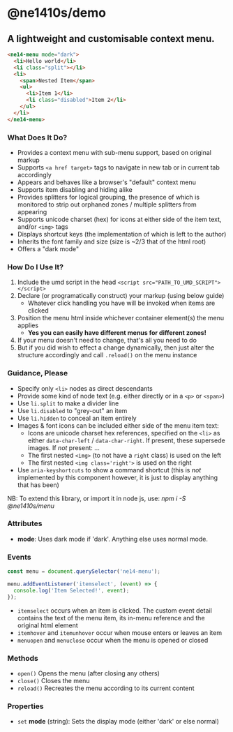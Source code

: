 # @ne1410s/demo

## A lightweight and customisable context menu.

```html
<ne14-menu mode="dark">
  <li>Hello world</li>
  <li class="split"></li>
  <li>
    <span>Nested Item</span>
    <ul>
      <li>Item 1</li>
      <li class="disabled">Item 2</li>
    </ul>
  </li>
</ne14-menu>
```

### What Does It Do?

- Provides a context menu with sub-menu support, based on original markup
- Supports `<a href target>` tags to navigate in new tab or in current tab accordingly
- Appears and behaves like a browser's "default" context menu
- Supports item disabling and hiding alike
- Provides splitters for logical grouping, the presence of which is monitored to strip out orphaned zones / multiple splitters from appearing
- Supports unicode charset (hex) for icons at either side of the item text, and/or `<img>` tags
- Displays shortcut keys (the implementation of which is left to the author)
- Inherits the font family and size (size is ~2/3 that of the html root)
- Offers a "dark mode"

### How Do I Use It?

1. Include the umd script in the head `<script src="PATH_TO_UMD_SCRIPT"></script>`
2. Declare (or programatically construct) your markup (using below guide)
   - Whatever click handling you have will be invoked when items are clicked
3. Position the menu html inside whichever container element(s) the menu applies
   - **Yes you can easily have different menus for different zones!**
4. If your menu doesn't need to change, that's all you need to do
5. But if you did wish to effect a change dynamically, then just alter the structure accordingly and call `.reload()` on the menu instance

### Guidance, Please

- Specify only `<li>` nodes as direct descendants
- Provide some kind of node text (e.g. either directly or in a `<p>` or `<span>`)
- Use `li.split` to make a divider line
- Use `li.disabled` to "grey-out" an item
- Use `li.hidden` to conceal an item entirely
- Images & font icons can be included either side of the menu item text:
  - Icons are unicode charset hex references, specified on the `<li>` as either `data-char-left` / `data-char-right`. If present, these supersede images. If _not_ present: ...
  - The first nested `<img>` (to not have a `right` class) is used on the left
  - The first nested `<img class='right'>` is used on the right
- Use `aria-keyshortcuts` to show a command shortcut (this is _not_ implemented by this component however, it is just to display anything that has been)

NB: To extend this library, or import it in node js, use: _npm i -S @ne1410s/menu_

### Attributes

- **mode**: Uses dark mode if 'dark'. Anything else uses normal mode.

### Events

```javascript
const menu = document.querySelector('ne14-menu');

menu.addEventListener('itemselect', (event) => {
  console.log('Item Selected!', event);
});
```

- `itemselect` occurs when an item is clicked. The custom event detail contains the text of the menu item, its in-menu reference and the original html element
- `itemhover` and `itemunhover` occur when mouse enters or leaves an item
- `menuopen` and `menuclose` occur when the menu is opened or closed

### Methods

- `open()` Opens the menu (after closing any others)
- `close()` Closes the menu
- `reload()` Recreates the menu according to its current content

### Properties

- `set` **mode** (string): Sets the display mode (either 'dark' or else normal)
